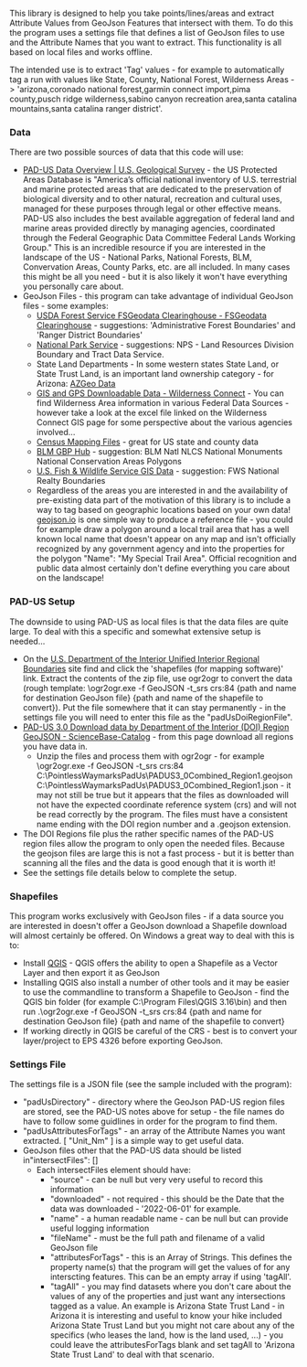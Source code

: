 ﻿This library is designed to help you take points/lines/areas and extract Attribute Values from GeoJson Features that intersect with them. To do this the program uses a settings file that defines a list of GeoJson files to use and the Attribute Names that you want to extract. This functionality is all based on local files and works offline.

The intended use is to extract 'Tag' values - for example to automatically tag a run with values like State, County, National Forest, Wilderness Areas -> 'arizona,coronado national forest,garmin connect import,pima county,pusch ridge wilderness,sabino canyon recreation area,santa catalina mountains,santa catalina ranger district'.

### Data

There are two possible sources of data that this code will use:
 - [PAD-US Data Overview | U.S. Geological Survey](https://www.usgs.gov/programs/gap-analysis-project/science/pad-us-data-overview) - the US Protected Areas Database is "America’s official national inventory of U.S. terrestrial and marine protected areas that are dedicated to the preservation of biological diversity and to other natural, recreation and cultural uses, managed for these purposes through legal or other effective means. PAD-US also includes the best available aggregation of federal land and marine areas provided directly by managing agencies, coordinated through the Federal Geographic Data Committee Federal Lands Working Group." This is an incredible resource if you are interested in the landscape of the US - National Parks, National Forests, BLM, Convervation Areas, County Parks, etc. are all included. In many cases this might be all you need - but it is also likely it won't have everything you personally care about.
 - GeoJson Files - this program can take advantage of individual GeoJson files - some examples:
	 - [USDA Forest Service FSGeodata Clearinghouse - FSGeodata Clearinghouse](https://data.fs.usda.gov/geodata/) - suggestions: 'Administrative Forest Boundaries' and 'Ranger District Boundaries'
	 - [National Park Service](https://public-nps.opendata.arcgis.com/) - suggestions: NPS - Land Resources Division Boundary and Tract Data Service.
	 - State Land Departments - In some western states State Land, or State Trust Land, is an important land ownership category - for Arizona: [AZGeo Data](https://azgeo-open-data-agic.hub.arcgis.com/)
	 - [GIS and GPS Downloadable Data - Wilderness Connect](https://wilderness.net/visit-wilderness/gis-gps.php) - You can find Wilderness Area information in various Federal Data Sources - however take a look at the excel file linked on the Wilderness Connect GIS page for some perspective about the various agencies involved...
	 - [Census Mapping Files](https://www.census.gov/geographies/mapping-files.html) - great for US state and county data
	 - [BLM GBP Hub](https://gbp-blm-egis.hub.arcgis.com/) - suggestion: BLM Natl NLCS National Monuments National Conservation Areas Polygons
	 - [U.S. Fish & Wildlife Service GIS Data](https://gis-fws.opendata.arcgis.com/) - suggestion: FWS National Realty Boundaries
	 - Regardless of the areas you are interested in and the availability of pre-existing data part of the motivation of this library is to include a way to tag based on geographic locations based on your own data! [geojson.io](https://geojson.io/) is one simple way to produce a reference file - you could for example draw a polygon around a local trail area that has a well known local name that doesn't appear on any map and isn't officially recognized by any government agency and into the properties for the polygon "Name": "My Special Trail Area". Official recognition and public data almost certainly don't define everything you care about on the landscape!

### PAD-US Setup

The downside to using PAD-US as local files is that the data files are quite large. To deal with this a specific and somewhat extensive setup is needed...
 - On the [U.S. Department of the Interior Unified Interior Regional Boundaries](https://www.doi.gov/employees/reorg/unified-regional-boundaries)  site find and click the 'shapefiles (for mapping software)' link. Extract the contents of the zip file, use ogr2ogr to convert the data (rough template: \ogr2ogr.exe -f GeoJSON -t_srs crs:84 {path and name for destination GeoJson file} {path and name of the shapefile to convert}). Put the file somewhere that it can stay permanently - in the settings file you will need to enter this file as the "padUsDoiRegionFile".
 - [PAD-US 3.0 Download data by Department of the Interior (DOI) Region GeoJSON - ScienceBase-Catalog](https://www.sciencebase.gov/catalog/item/622256afd34ee0c6b38b6bb7) - from this page download all regions you have data in.
   - Unzip the files and process them with ogr2ogr - for example \ogr2ogr.exe -f GeoJSON -t_srs crs:84 C:\PointlessWaymarksPadUs\PADUS3_0Combined_Region1.geojson C:\PointlessWaymarksPadUs\PADUS3_0Combined_Region1.json - it may not still be true but it appears that the files as downloaded will not have the expected coordinate reference system (crs) and will not be read correctly by the program. The files must have a consistent name ending with the DOI region number and a .geojson extension.
 - The DOI Regions file plus the rather specific names of the PAD-US region files allow the program to only open the needed files. Because the geojson files are large this is not a fast process - but it is better than scanning all the files and the data is good enough that it is worth it!
 - See the settings file details below to complete the setup.


### Shapefiles

This program works exclusively with GeoJson files - if a data source you are interested in doesn't offer a GeoJson download a Shapefile download will almost certainly be offered. On Windows a great way to deal with this is to:
 - Install [QGIS](https://www.qgis.org/en/site/) - QGIS offers the ability to open a Shapefile as a Vector Layer and then export it as GeoJson
 - Installing QGIS also install a number of other tools and it may be easier to use the commandline to transform a Shapefile to GeoJson - find the QGIS bin folder (for example C:\Program Files\QGIS 3.16\bin\) and then run .\ogr2ogr.exe -f GeoJSON -t_srs crs:84 {path and name for destination GeoJson file} {path and name of the shapefile to convert}
 - If working directly in QGIS be careful of the CRS - best is to convert your layer/project to EPS 4326 before exporting GeoJson.


### Settings File

The settings file is a JSON file (see the sample included with the program):
 - "padUsDirectory" - directory where the GeoJson PAD-US region files are stored, see the PAD-US notes above for setup - the file names do have to follow some guidlines in order for the program to find them.
 - "padUsAttributesForTags" - an array of the Attribute Names you want extracted. [ "Unit_Nm" ] is a simple way to get useful data.
 - GeoJson files other that the PAD-US data should be listed in"intersectFiles": []
	 - Each intersectFiles element should have:
	   - "source" - can be null but very very useful to record this information
	   - "downloaded" - not required - this should be the Date that the data was downloaded - '2022-06-01' for example.
	   - "name" - a human readable name - can be null but can provide useful logging information
	   - "fileName" - must be the full path and filename of a valid GeoJson file
	   - "attributesForTags" - this is an Array of Strings. This defines the property name(s) that the program will get the values of for any interscting features. This can be an empty array if using 'tagAll'.
	   - "tagAll" - you may find datasets where you don't care about the values of any of the properties and just want any intersections tagged as a value. An example is Arizona State Trust Land - in Arizona it is interesting and useful to know your hike included Arizona State Trust Land but you might not care about any of the specifics (who leases the land, how is the land used, ...) - you could leave the attributesForTags blank and set tagAll to 'Arizona State Trust Land' to deal with that scenario.
